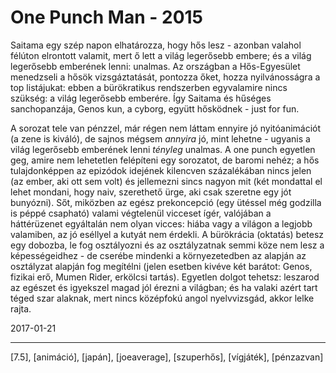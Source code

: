 # One Punch Man - 2015

Saitama egy szép napon elhatározza, hogy hős lesz - azonban valahol félúton elrontott valamit, mert ő lett a világ legerősebb embere; és a világ legerősebb emberének lenni: unalmas. Az országban a Hős-Egyesület menedzseli a hősök vizsgáztatását, pontozza őket, hozza nyilvánosságra a top listájukat: ebben a bürökratikus rendszerben egyvalamire nincs szükség: a világ legerősebb emberére. Így Saitama és hűséges sanchopanzája, Genos kun, a cyborg, együtt hősködnek - just for fun.

A sorozat tele van pénzzel, már régen nem láttam ennyire jó nyitóanimációt (a zene is kiváló), de sajnos mégsem _annyira_ jó, mint lehetne - ugyanis a világ legerősebb emberének lenni _tényleg_ unalmas. A one punch egyetlen geg, amire nem lehetetlen felépíteni egy sorozatot, de baromi nehéz; a hős tulajdonképpen az epizódok idejének kilencven százalékában nincs jelen (az ember, aki ott sem volt) és jellemezni sincs nagyon mit (két mondattal el lehet mondani, hogy naiv, szerethető ürge, aki csak szeretne egy jót bunyózni). Sőt, miközben az egész prekoncepció (egy ütéssel még godzilla is péppé csapható) valami végtelenül vicceset ígér, valójában a háttérüzenet egyáltalán nem olyan vicces: hiába vagy a világon a legjobb valamiben, az jó eséllyel a kutyát nem érdekli. A bürökrácia (oktatás) betesz egy dobozba, le fog osztályozni és az osztályzatnak semmi köze nem lesz a képességeidhez - de cserébe mindenki a környezetedben az alapján az osztályzat alapján fog megítélni (jelen esetben kivéve két barátot: Genos, fizikai erő, Mumen Rider, erkölcsi tartás). Egyetlen dolgot tehetsz: leszarod az egészet és igyekszel magad jól érezni a világban; és ha valaki azért tart téged szar alaknak, mert nincs középfokú angol nyelvvizsgád, akkor lelke rajta.

2017-01-21

----

[7.5], [animáció], [japán], [joeaverage], [szuperhős], [vígjáték], [pénzazvan]
